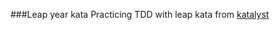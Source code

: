 ###Leap year kata
Practicing TDD with leap kata from [katalyst](https://katalyst.codurance.com/leap-year)